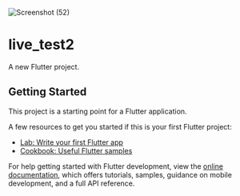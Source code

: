![Screenshot (52)](https://github.com/sagorrrr11/shopping_list_with_flutter/assets/130689825/2da7eae7-63a3-4e90-954e-ec4d4ba40e1a)
# live_test2

A new Flutter project.

## Getting Started

This project is a starting point for a Flutter application.

A few resources to get you started if this is your first Flutter project:

- [Lab: Write your first Flutter app](https://docs.flutter.dev/get-started/codelab)
- [Cookbook: Useful Flutter samples](https://docs.flutter.dev/cookbook)

For help getting started with Flutter development, view the
[online documentation](https://docs.flutter.dev/), which offers tutorials,
samples, guidance on mobile development, and a full API reference.
